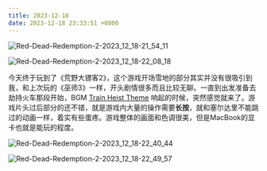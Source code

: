 ```yaml
---
title: 2023-12-18
date: 2023-12-18 23:33:51 +0800
---
```


![Red-Dead-Redemption-2-2023_12_18-21_54_11](https://jsd.cdn.zzko.cn/gh/Heyya-x/picx-images-hosting@master/20231218/Red-Dead-Redemption-2-2023_12_18-21_54_11.1fz85t2n674w.png)

![Red-Dead-Redemption-2-2023_12_18-22_08_18](https://jsd.cdn.zzko.cn/gh/Heyya-x/picx-images-hosting@master/20231218/Red-Dead-Redemption-2-2023_12_18-22_08_18.3dx5c3aolc3k.png)

今天终于玩到了《荒野大镖客2》，这个游戏开场雪地的部分其实并没有很吸引到我，和上次玩的《巫师3》一样，开头剧情很多而且比较无聊。一直到出发准备去劫持火车那段开始，BGM [Train Heist Theme](https://open.spotify.com/track/1QVOxuzvgPiGk9DRWNZJn5?si=L53BWId1QOytpShYZge5tQ) 响起的时候，突然感觉就来了。游戏片头过后部分的还不错，就是游戏内大量的操作需要**长按**，就和塞尔达里不能跳过的动画一样，着实有些蛋疼。游戏整体的画面和色调很美，但是MacBook的显卡也就是能玩的程度。

![Red-Dead-Redemption-2-2023_12_18-22_40_44](https://jsd.cdn.zzko.cn/gh/Heyya-x/picx-images-hosting@master/20231218/Red-Dead-Redemption-2-2023_12_18-22_40_44.5sq3m0j9uxa8.png)

![Red-Dead-Redemption-2-2023_12_18-22_49_57](https://jsd.cdn.zzko.cn/gh/Heyya-x/picx-images-hosting@master/20231218/Red-Dead-Redemption-2-2023_12_18-22_49_57.1t9rf8uocv5s.jpeg)
